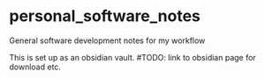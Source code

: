 # personal_software_notes
General software development notes for my workflow

This is set up as an obsidian vault. #TODO: link to obsidian page for download etc.
